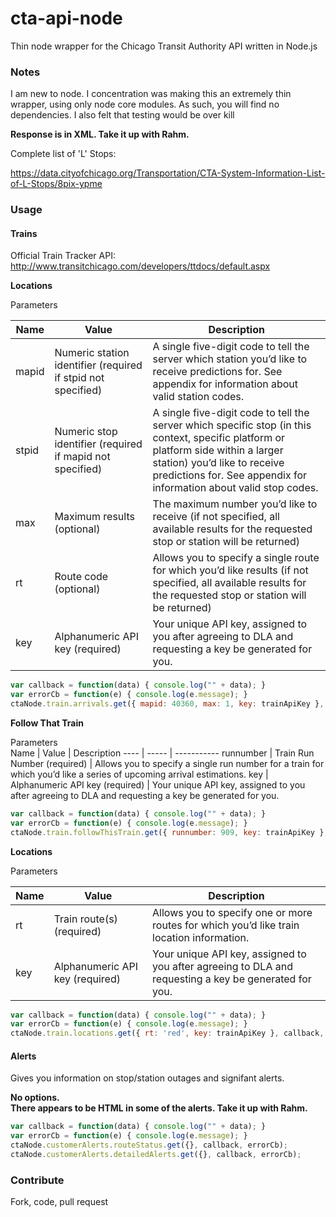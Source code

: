 # cta-api-node
Thin node wrapper for the Chicago Transit Authority API written in Node.js

### Notes ###

I am new to node. I concentration was making this an extremely thin wrapper, using only node core modules. As such, you will find no dependencies. I also felt that testing would be over kill

__Response is in XML. Take it up with Rahm.__

Complete list of 'L' Stops:

https://data.cityofchicago.org/Transportation/CTA-System-Information-List-of-L-Stops/8pix-ypme

### Usage ###

#### Trains ####

Official Train Tracker API:  
http://www.transitchicago.com/developers/ttdocs/default.aspx


__Locations__

Parameters  

Name | Value | Description
---- | ----- | -----------
mapid | Numeric station identifier (required if stpid not specified) | A single five-digit code to tell the server which station you’d like to receive predictions for. See appendix for information about valid station codes. 
stpid | Numeric stop identifier (required if mapid not specified) | A single five-digit code to tell the server which specific stop (in this context, specific platform or platform side within a larger station) you’d like to receive predictions for. See appendix for information about valid stop codes. 
max | Maximum results (optional) | The maximum number you’d like to receive (if not specified, all available results for the requested stop or station will be returned) 
rt | Route code (optional) | Allows you to specify a single route for which you’d like results (if not specified, all available results for the requested stop or station will be returned) 
key |Alphanumeric API key (required) |Your unique API key, assigned to you after agreeing to DLA and requesting a key be generated for you.

```javascript 
var callback = function(data) { console.log("" + data); }
var errorCb = function(e) { console.log(e.message); }
ctaNode.train.arrivals.get({ mapid: 40360, max: 1, key: trainApiKey }, callback, errorCb)

```

__Follow That Train__

Parameters  
Name | Value | Description
---- | ----- | -----------
runnumber | Train Run Number (required) | Allows you to specify a single run number for a train for which you’d like a series of upcoming arrival estimations. 
key | Alphanumeric API key (required) | Your unique API key, assigned to you after agreeing to DLA and requesting a key be generated for you. 

```javascript 
var callback = function(data) { console.log("" + data); }
var errorCb = function(e) { console.log(e.message); }
ctaNode.train.followThisTrain.get({ runnumber: 909, key: trainApiKey }, callback, errorCb)

```

__Locations__

Parameters  

Name | Value | Description
---- | ----- | -----------
rt | Train route(s) (required) | Allows you to specify one or more routes for which you’d like train location information.
key | Alphanumeric API key (required) | Your unique API key, assigned to you after agreeing to DLA and requesting a key be generated for you. 

```javascript 
var callback = function(data) { console.log("" + data); }
var errorCb = function(e) { console.log(e.message); }
ctaNode.train.locations.get({ rt: 'red', key: trainApiKey }, callback, errorCb)

```


#### Alerts ####

Gives you information on stop/station outages and signifant alerts.

__No options.__  
__There appears to be HTML in some of the alerts. Take it up with Rahm.__

```javascript 
var callback = function(data) { console.log("" + data); }
var errorCb = function(e) { console.log(e.message); }
ctaNode.customerAlerts.routeStatus.get({}, callback, errorCb);
ctaNode.customerAlerts.detailedAlerts.get({}, callback, errorCb);
```
### Contribute ###

Fork, code, pull request

